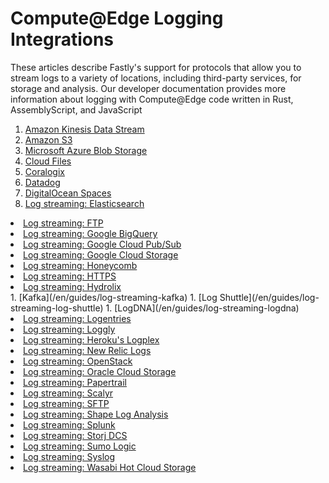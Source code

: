 # Compute@Edge Logging Integrations

These articles describe Fastly's support for protocols that allow you to stream logs to a variety of locations, including third-party services, for storage and analysis. Our developer documentation provides more information about logging with Compute@Edge code written in Rust, AssemblyScript, and JavaScript


1. [Amazon Kinesis Data Stream](https://docs.fastly.com/en/guides/log-streaming-amazon-kinesis-data-streams)
1. [Amazon S3](https://docs.fastly.com/en/guides/log-streaming-amazon-s3)
1. [Microsoft Azure Blob Storage](/en/guides/log-streaming-azure-blob-storage)
1. [Cloud Files](/en/guides/log-streaming-cloudfiles)
1. [Coralogix](/en/guides/log-streaming-coralogix)
1. [Datadog](/en/guides/log-streaming-datadog)
1. [DigitalOcean Spaces](/en/guides/log-streaming-digitalocean-spaces)
1. [Log streaming: Elasticsearch](/en/guides/log-streaming-elasticsearch)
<li><a href="/en/guides/log-streaming-ftp">Log streaming: FTP</a></li>
<li><a href="/en/guides/log-streaming-google-bigquery">Log streaming: Google BigQuery</a></li>
<li><a href="/en/guides/log-streaming-google-cloud-pubsub">Log streaming: Google Cloud Pub/Sub</a></li>
<li><a href="/en/guides/log-streaming-google-cloud-storage">Log streaming: Google Cloud Storage</a></li>
<li><a href="/en/guides/log-streaming-honeycomb">Log streaming: Honeycomb</a></li>
<li><a href="/en/guides/log-streaming-https">Log streaming: HTTPS</a></li>
<li><a href="/en/guides/log-streaming-hydrolix">Log streaming: Hydrolix</a></li>
1. [Kafka](/en/guides/log-streaming-kafka)
1. [Log Shuttle](/en/guides/log-streaming-log-shuttle)
1. [LogDNA](/en/guides/log-streaming-logdna)
<li><a href="/en/guides/log-streaming-logentries">Log streaming: Logentries</a></li>
<li><a href="/en/guides/log-streaming-loggly">Log streaming: Loggly</a></li>
<li><a href="/en/guides/log-streaming-logplex">Log streaming: Heroku's Logplex</a></li>
<li><a href="/en/guides/log-streaming-newrelic-logs">Log streaming: New Relic Logs</a></li>
<li><a href="/en/guides/log-streaming-openstack">Log streaming: OpenStack</a></li>
<li><a href="/en/guides/log-streaming-oracle-cloud-storage">Log streaming: Oracle Cloud Storage</a></li>
<li><a href="/en/guides/log-streaming-papertrail">Log streaming: Papertrail</a></li>
<li><a href="/en/guides/log-streaming-scalyr">Log streaming: Scalyr</a></li>
<li><a href="/en/guides/log-streaming-sftp">Log streaming: SFTP</a></li>
<li><a href="/en/guides/log-streaming-shape-log-analysis">Log streaming: Shape Log Analysis</a></li>
<li><a href="/en/guides/log-streaming-splunk">Log streaming: Splunk</a></li>
<li><a href="/en/guides/log-streaming-storj-dcs">Log streaming: Storj DCS</a></li>
<li><a href="/en/guides/log-streaming-sumologic">Log streaming: Sumo Logic</a></li>
<li><a href="/en/guides/log-streaming-syslog">Log streaming: Syslog</a></li>
<li><a href="/en/guides/log-streaming-wasabi-hot-cloud-storage">Log streaming: Wasabi Hot Cloud Storage</a></li>